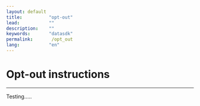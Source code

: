 ```yaml
---
layout: default
title:          "opt-out"
lead:           ""
description:    ""
keywords:       "datasdk"
permalink:       /opt_out
lang:           "en"
---
```


# Opt-out instructions
---

Testing.....

